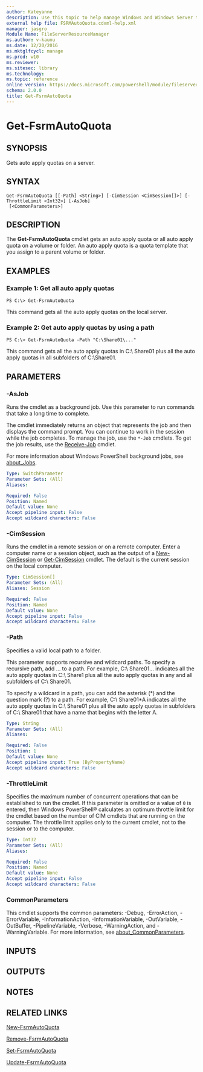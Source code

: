 ```yaml
---
author: Kateyanne
description: Use this topic to help manage Windows and Windows Server technologies with Windows PowerShell.
external help file: FSRMAutoQuota.cdxml-help.xml
manager: jasgro
Module Name: FileServerResourceManager
ms.author: v-kaunu
ms.date: 12/20/2016
ms.mktglfcycl: manage
ms.prod: w10
ms.reviewer: 
ms.sitesec: library
ms.technology: 
ms.topic: reference
online version: https://docs.microsoft.com/powershell/module/fileserverresourcemanager/get-fsrmautoquota?view=windowsserver2022-ps&wt.mc_id=ps-gethelp
schema: 2.0.0
title: Get-FsrmAutoQuota
---
```


# Get-FsrmAutoQuota

## SYNOPSIS
Gets auto apply quotas on a server.

## SYNTAX

```
Get-FsrmAutoQuota [[-Path] <String>] [-CimSession <CimSession[]>] [-ThrottleLimit <Int32>] [-AsJob]
 [<CommonParameters>]
```

## DESCRIPTION
The **Get-FsrmAutoQuota** cmdlet gets an auto apply quota or all auto apply quota on a volume or folder.
An auto apply quota is a quota template that you assign to a parent volume or folder.

## EXAMPLES

### Example 1: Get all auto apply quotas
```
PS C:\> Get-FsrmAutoQuota
```

This command gets all the auto apply quotas on the local server.

### Example 2: Get auto apply quotas by using a path
```
PS C:\> Get-FsrmAutoQuota -Path "C:\Share01\..."
```

This command gets all the auto apply quotas in C:\ Share01 plus all the auto apply quotas in all subfolders of C:\Share01.

## PARAMETERS

### -AsJob
Runs the cmdlet as a background job. Use this parameter to run commands that take a long time to complete. 

The cmdlet immediately returns an object that represents the job and then displays the command prompt. 
You can continue to work in the session while the job completes. 
To manage the job, use the `*-Job` cmdlets. 
To get the job results, use the [Receive-Job](https://go.microsoft.com/fwlink/?LinkID=113372) cmdlet. 

For more information about Windows PowerShell background jobs, see [about_Jobs](https://go.microsoft.com/fwlink/?LinkID=113251).

```yaml
Type: SwitchParameter
Parameter Sets: (All)
Aliases: 

Required: False
Position: Named
Default value: None
Accept pipeline input: False
Accept wildcard characters: False
```

### -CimSession
Runs the cmdlet in a remote session or on a remote computer.
Enter a computer name or a session object, such as the output of a [New-CimSession](https://go.microsoft.com/fwlink/p/?LinkId=227967) or [Get-CimSession](https://go.microsoft.com/fwlink/p/?LinkId=227966) cmdlet.
The default is the current session on the local computer.

```yaml
Type: CimSession[]
Parameter Sets: (All)
Aliases: Session

Required: False
Position: Named
Default value: None
Accept pipeline input: False
Accept wildcard characters: False
```

### -Path
Specifies a valid local path to a folder.

This parameter supports recursive and wildcard paths.
To specify a recursive path, add \...
to a path.
For example, C:\ Share01\...
indicates all the auto apply quotas in C:\ Share1 plus all the auto apply quotas in any and all subfolders of C:\ Share01.

To specify a wildcard in a path, you can add the asterisk (*) and the question mark (?) to a path.
For example, C:\ Share01\*A indicates all the auto apply quotas in C:\ Share01 plus all the auto apply quotas in subfolders of C:\ Share01 that have a name that begins with the letter A.

```yaml
Type: String
Parameter Sets: (All)
Aliases: 

Required: False
Position: 1
Default value: None
Accept pipeline input: True (ByPropertyName)
Accept wildcard characters: False
```

### -ThrottleLimit
Specifies the maximum number of concurrent operations that can be established to run the cmdlet.
If this parameter is omitted or a value of `0` is entered, then Windows PowerShell® calculates an optimum throttle limit for the cmdlet based on the number of CIM cmdlets that are running on the computer.
The throttle limit applies only to the current cmdlet, not to the session or to the computer.

```yaml
Type: Int32
Parameter Sets: (All)
Aliases: 

Required: False
Position: Named
Default value: None
Accept pipeline input: False
Accept wildcard characters: False
```

### CommonParameters
This cmdlet supports the common parameters: -Debug, -ErrorAction, -ErrorVariable, -InformationAction, -InformationVariable, -OutVariable, -OutBuffer, -PipelineVariable, -Verbose, -WarningAction, and -WarningVariable. For more information, see [about_CommonParameters](https://go.microsoft.com/fwlink/?LinkID=113216).

## INPUTS

## OUTPUTS

## NOTES

## RELATED LINKS

[New-FsrmAutoQuota](./New-FsrmAutoQuota.md)

[Remove-FsrmAutoQuota](./Remove-FsrmAutoQuota.md)

[Set-FsrmAutoQuota](./Set-FsrmAutoQuota.md)

[Update-FsrmAutoQuota](./Update-FsrmAutoQuota.md)

